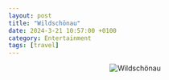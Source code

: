 ```yaml
---
layout: post
title: "Wildschönau"
date: 2024-3-21 10:57:00 +0100
category: Entertainment
tags: [travel]
---
```

<center>
    <img src="/images/2024/3/wildschonau.png" alt="Wildschönau" class="image-single" />
</center>
